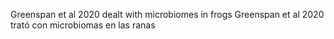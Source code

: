 Greenspan et al 2020 dealt with microbiomes in frogs
Greenspan et al 2020 trató con microbiomas en las ranas
